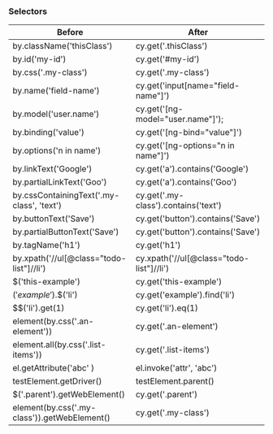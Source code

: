 ### Selectors

| Before                                       | After                                    |
| -------------------------------------------- | ---------------------------------------- |
| by.className('thisClass')                    | cy.get('.thisClass')                     |
| by.id('my-id')                               | cy.get('#my-id')                         |
| by.css('.my-class')                          | cy.get('.my-class')                      |
| by.name('field-name')                        | cy.get('input[name="field-name"]')       |
| by.model('user.name')                        | cy.get('[ng-model="user.name"]');        |
| by.binding('value')                          | cy.get('[ng-bind="value"]')              |
| by.options('n in name')                      | cy.get('[ng-options="n in name"]')       |
| by.linkText('Google')                        | cy.get('a').contains('Google')           |
| by.partialLinkText('Goo')                    | cy.get('a').contains('Goo')              |
| by.cssContainingText('.my-class', 'text')    | cy.get('.my-class').contains('text')     |
| by.buttonText('Save')                        | cy.get('button').contains('Save')        |
| by.partialButtonText('Save')                 | cy.get('button').contains('Save')        |
| by.tagName('h1')                             | cy.get('h1')                             |
| by.xpath('//ul[@class="todo-list"]//li')     | cy.xpath('//ul[@class="todo-list"]//li') |
| $('this-example')                            | cy.get('this-example')                   |
| $('example').$$('li')                        | cy.get('example').find('li')             |
| $$('li').get(1)                              | cy.get('li').eq(1)                       |
| element(by.css('.an-element'))               | cy.get('.an-element')                    |
| element.all(by.css('.list-items'))           | cy.get('.list-items')                    |
| el.getAttribute('abc' )                      | el.invoke('attr', 'abc')                 |
| testElement.getDriver()                      | testElement.parent()                     |
| $('.parent').getWebElement()                 | cy.get('.parent')                        |
| element(by.css('.my-class')).getWebElement() | cy.get('.my-class')                      |
